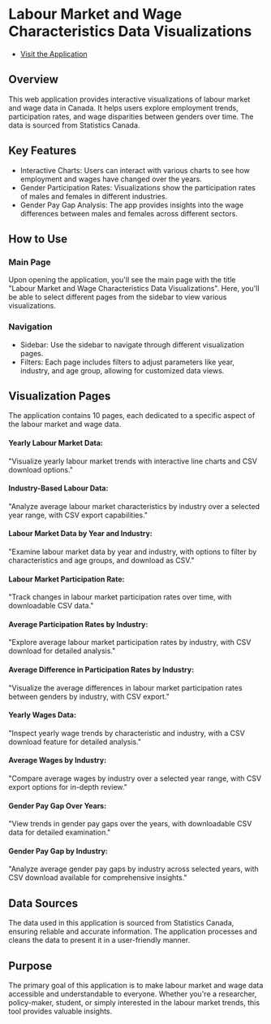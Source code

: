 # Labour Market and Wage Characteristics Data Visualizations

- [Visit the Application](https://labour-market-and-wage-data-visualizations-gbkzvysesfg86lm3xkw.streamlit.app/)

## Overview

This web application provides interactive visualizations of labour market and wage data in Canada. It helps users explore employment trends, participation rates, and wage disparities between genders over time. The data is sourced from Statistics Canada.

## Key Features

- Interactive Charts: Users can interact with various charts to see how employment and wages have changed over the years.
- Gender Participation Rates: Visualizations show the participation rates of males and females in different industries.
- Gender Pay Gap Analysis: The app provides insights into the wage differences between males and females across different sectors.

## How to Use

### Main Page

Upon opening the application, you'll see the main page with the title "Labour Market and Wage Characteristics Data Visualizations". Here, you'll be able to select different pages from the sidebar to view various visualizations.

### Navigation

- Sidebar: Use the sidebar to navigate through different visualization pages.
- Filters: Each page includes filters to adjust parameters like year, industry, and age group, allowing for customized data views.

## Visualization Pages
The application contains 10 pages, each dedicated to a specific aspect of the labour market and wage data.

#### Yearly Labour Market Data:
"Visualize yearly labour market trends with interactive line charts and CSV download options."

#### Industry-Based Labour Data:
"Analyze average labour market characteristics by industry over a selected year range, with CSV export capabilities."

#### Labour Market Data by Year and Industry:
"Examine labour market data by year and industry, with options to filter by characteristics and age groups, and download as CSV."

#### Labour Market Participation Rate:
"Track changes in labour market participation rates over time, with downloadable CSV data."

#### Average Participation Rates by Industry:
"Explore average labour market participation rates by industry, with CSV download for detailed analysis."

#### Average Difference in Participation Rates by Industry:
"Visualize the average differences in labour market participation rates between genders by industry, with CSV export."

#### Yearly Wages Data:
"Inspect yearly wage trends by characteristic and industry, with a CSV download feature for detailed analysis."

#### Average Wages by Industry:
"Compare average wages by industry over a selected year range, with CSV export options for in-depth review."

#### Gender Pay Gap Over Years:
"View trends in gender pay gaps over the years, with downloadable CSV data for detailed examination."

#### Gender Pay Gap by Industry:
"Analyze average gender pay gaps by industry across selected years, with CSV download available for comprehensive insights."

## Data Sources
The data used in this application is sourced from Statistics Canada, ensuring reliable and accurate information. The application processes and cleans the data to present it in a user-friendly manner.

## Purpose
The primary goal of this application is to make labour market and wage data accessible and understandable to everyone. Whether you're a researcher, policy-maker, student, or simply interested in the labour market trends, this tool provides valuable insights.
